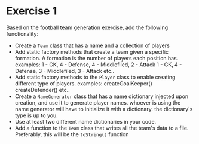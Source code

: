 # Exercise 1
Based on the football team generation exercise, add the following functionality:
- Create a `Team` class that has a name and a collection of players
- Add static factory methods that create a team given a specific formation. A formation is the number of players each position has.
examples:
1 - GK, 4 - Defense, 4 - Middlefiled, 2 - Attack
1 - GK, 4 - Defense, 3 - Middlefiled, 3 - Attack
etc..
- Add static factory methods to the `Player` class to enable creating different type of players.
examples:
createGoalKeeper()
createDefender()
etc..
- Create a `NameGenerator` class that has a name dictionary injected upon creation, and use it to generate player names.
whoever is using the name generator will have to initialize it with a dictionary. the dictionary's type is up to you.
- Use at least two different name dictionaries in your code.
- Add a function to the `Team` class that writes all the team's data to a file.
Preferably, this will be the `toString()` function
